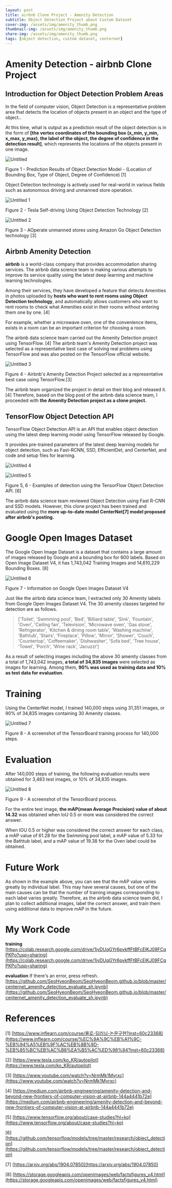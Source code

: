 ```yaml
---
layout: post
title: airbnb Clone Project - Amenity Detection
subtitle: Object Detection Project about Custom Dataset
cover-img: /assets/img/amenity_thumb.png
thumbnail-img: /assets/img/amenity_thumb.png
share-img: /assets/img/amenity_thumb.png
tags: [object detection, custom dataset, centernet]
---
```


# Amenity Detection - airbnb Clone Project

## Introduction for Object Detection Problem Areas

In the field of computer vision, Object Detection is a representative problem area that detects the location of objects present in an object and the type of object.. 

At this time, what is output as a prediction result of the object detection is in the form of **[the vertex coordinates of the bounding box (x_min, y_min, x_max, y_max), the label of the object, the degree of confidence in the detection result]**, which represents the locations of the objects present in one image.

![Untitled](../assets/img/Untitled.png)

Figure 1 - Prediction Results of Object Detection Model - (Location of Bounding Box, Type of Object, Degree of Confidence) [1]

Object Detection technology is actively used for real-world in various fields such as autonomous driving and unmanned store operation.

![Untitled 1](../assets/img/Untitled%201.png)

Figure 2 - Tesla Self-driving Using Object Detection Technology [2]

![Untitled 2](../assets/img/Untitled%202.png)

Figure 3 - AOperate unmanned stores using Amazon Go Object Detection technology [3]

## Airbnb Amenity Detection

**airbnb** is a world-class company that provides accommodation sharing services. The airbnb data science team is making various attempts to improve its service quality using the latest deep learning and machine learning technologies. 

Among their services, they have developed a feature that detects Amenities in photos uploaded by **hosts who want to rent rooms using Object Detection technology**, and automatically allows customers who want to rent rooms to check what Amenities exist in their rooms without entering them one by one. [4]

For example, whether a microwave oven, one of the convenience items, exists in a room can be an important criterion for choosing a room.

The airbnb data science team carried out the Amenity Detection project using TensorFlow. [4] The airbnb team's Amenity Detection project was selected as a representative best case of solving real problems using TensorFlow and was also posted on the TensorFlow official website.

![Untitled 3](../assets/img/Untitled%203.png)

Figure 4 - Airbnb's Amenity Detection Project selected as a representative best case using TensorFlow.[3]

The airbnb team organized the project in detail on their blog and released it.[4] Therefore, based on the blog post of the airbnb data science team, I proceeded with **the Amenity Detection project as a clone project.**

## TensorFlow Object Detection API

TensorFlow Object Detection API is an API that enables object detection using the latest deep learning model using TensorFlow released by Google.

It provides pre-trained parameters of the latest deep learning models for object detection, such as Fast-RCNN, SSD, EfficientDet, and CenterNet, and code and setup files for learning.

![Untitled 4](../assets/img/street.jpeg)

![Untitled 5](../assets/img/Untitled%204.png)


Figure 5, 6 - Examples of detection using the TensorFlow Object Detection API. [6]

The airbnb data science team reviewed Object Detection using Fast R-CNN and SSD models. However, this clone project has been trained and evaluated using the **more up-to-date model CenterNet[7] model proposed after airbnb's posting.**

# Google Open Images Dataset

The Google Open Image Dataset is a dataset that contains a large amount of images released by Google and a bounding box for 600 labels. Based on Open Image Dataset V4, it has 1,743,042 Training Images and 14,610,229 Bounding Boxes. [8]

![Untitled 6](../assets/img/Untitled%205.png)

Figure 7 - Information on Google Open Images Dataset V4

Just like the airbnb data science team, I extracted only 30 Amenity labels from Google Open Images Dataset V4. The 30 amenity classes targeted for detection are as follows.

> ['Toilet', 'Swimming pool', 'Bed', 'Billiard table', 'Sink',
'Fountain', 'Oven', 'Ceiling fan', 'Television', 'Microwave oven',
'Gas stove', 'Refrigerator', 'Kitchen & dining room table', 'Washing machine', 'Bathtub',
'Stairs', 'Fireplace', 'Pillow', 'Mirror', 'Shower',
'Couch', 'Countertop', 'Coffeemaker', 'Dishwasher', 'Sofa bed',
'Tree house', 'Towel', 'Porch', 'Wine rack', 'Jacuzzi']

As a result of selecting images including the above 30 amenity classes from a total of 1,743,042 images, **a total of 34,835 images** were selected as images for learning. Among them, **90% was used as training data and 10% as test data for evaluation**.

# Training

Using the CenterNet model, I trained 140,000 steps using 31,351 images, or 90% of 34,835 images containing 30 Amenity classes.

![Untitled 7](../assets/img/Untitled%206.png)

Figure 8 - A screenshot of the TensorBoard training process for 140,000 steps.

# Evaluation

After 140,000 steps of training, the following evaluation results were obtained for 3,483 test images, or 10% of 34,835 images.

![Untitled 8](../assets/img/Untitled%207.png)

Figure 9 - A screenshot of the TensorBoard process.

For the entire test image, **the mAP(mean Average Precision) value of about 14.32** was obtained when IoU 0.5 or more was considered the correct answer.

When IOU 0.5 or higher was considered the correct answer for each class, a mAP value of 61.28 for the Swimming pool label, a mAP value of 5.33 for the Bathtub label, and a mAP value of 19.38 for the Oven label could be obtained.

# Future Work

As shown in the example above, you can see that the mAP value varies greatly by individual label. This may have several causes, but one of the main causes can be that the number of training images corresponding to each label varies greatly. Therefore, as the airbnb data science team did, I plan to collect additional images, label the correct answer, and train them using additional data to improve mAP in the future.

# My Work Code 

**training** 
[https://colab.research.google.com/drive/1jvDUqGYr6pvkffFtBFcElKJ09FCqPKPo?usp=sharing](https://colab.research.google.com/drive/1jvDUqGYr6pvkffFtBFcElKJ09FCqPKPo?usp=sharing)

**evaluation**
If there's an error, press refresh.
[https://github.com/SeoHyeonBeom/SeoHyeonBeom.github.io/blob/master/centernet_amenity_detection_evaluate_sh.ipynb](https://github.com/SeoHyeonBeom/SeoHyeonBeom.github.io/blob/master/centernet_amenity_detection_evaluate_sh.ipynb)


# References

[1] [https://www.inflearn.com/course/욜로-딥러닝-논문구현?inst=60c23368](https://www.inflearn.com/course/%EC%9A%9C%EB%A1%9C-%EB%94%A5%EB%9F%AC%EB%8B%9D-%EB%85%BC%EB%AC%B8%EA%B5%AC%ED%98%84?inst=60c23368)

[2] [https://www.tesla.com/ko_KR/autopilot](https://www.tesla.com/ko_KR/autopilot)

[3] [https://www.youtube.com/watch?v=NrmMk1Myrxc](https://www.youtube.com/watch?v=NrmMk1Myrxc)

[4] [https://medium.com/airbnb-engineering/amenity-detection-and-beyond-new-frontiers-of-computer-vision-at-airbnb-144a4441b72e](https://medium.com/airbnb-engineering/amenity-detection-and-beyond-new-frontiers-of-computer-vision-at-airbnb-144a4441b72e)

[5] [https://www.tensorflow.org/about/case-studies?hl=ko](https://www.tensorflow.org/about/case-studies?hl=ko)

[6] [https://github.com/tensorflow/models/tree/master/research/object_detection](https://github.com/tensorflow/models/tree/master/research/object_detection)

[7] [https://arxiv.org/abs/1904.07850](https://arxiv.org/abs/1904.07850)

[8] [https://storage.googleapis.com/openimages/web/factsfigures_v4.html](https://storage.googleapis.com/openimages/web/factsfigures_v4.html)
